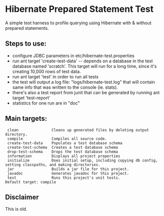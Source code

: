# Hibernate Prepared Statement Test

A simple test harness to profile querying using Hibernate with & without prepared statements.

## Steps to use:

* configure JDBC parameters in etc/hibernate-test.properties
* run ant target 'create-test-data' -- depends on a database
  in the test database named 'scratch'.
  This target will run for a long time, since it's creating
  10,000 rows of test data.
* run ant target 'test' in order to run all tests
* the test will output a log file: "logs/hibernate-test.log" that
  will contain same info that was written to the console (ie. stats).
* there's also a test report from junit that can be generated by
  running ant target 'test-report'
* statistics for one run are in "doc"


## Main targets:

```
 clean               Cleans up generated files by deleting output directory.
 compile             Compiles all source code.
 create-test-data    Populates a test database schema
 create-test-schema  Creates a test database schema
 drop-test-schema    Drops the test database schema
 information         Displays all project properties
 initialize          Does initial setup, including copying db config, setting classpaths, and making directories.
 jar                 Builds a jar file for this project.
 javadoc             Generates javadoc for this project.
 test                Runs this project's unit tests.
Default target: compile
```

## Disclaimer

This is old.
